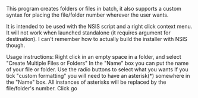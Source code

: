 This program creates folders or files in batch, it also supports a custom syntax for placing the file/folder number wherever the user wants.

It is intended to be used with the NSIS script and a right click context menu. It will not work when launched standalone (it requires argument for destination). I can't remember how to actually build the installer with NSIS though.

Usage instructions:
Right click in an empty space in a folder, and select "Create Multiple Files or Folders"
In the "Name" box you can put the name of your file or folder. Use the radio buttons to select what you wants
If you tick "custom formatting" you will need to have an asterisk(*) somewhere in the "Name" box. All instances of asterisks will be replaced by the file/folder's number.
Click go